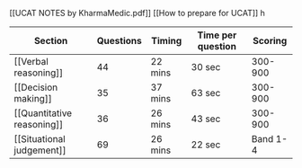 [[UCAT NOTES by KharmaMedic.pdf]]
[[How to prepare for UCAT]]
h


| Section                    | Questions | Timing  | Time per question | Scoring  |
| -------------------------- | --------- | ------- | ----------------- | -------- |
| [[Verbal reasoning]]       | 44        | 22 mins | 30 sec            | 300-900  |
| [[Decision making]]        | 35        | 37 mins | 63 sec            | 300-900  |
| [[Quantitative reasoning]] | 36        | 26 mins | 43 sec            | 300-900  |
| [[Situational judgement]]  | 69        | 26 mins | 22 sec            | Band 1-4 |
